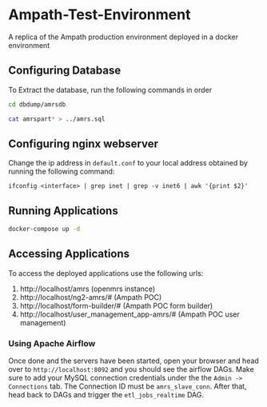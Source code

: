 # Ampath-Test-Environment
A replica of the Ampath production environment deployed in a docker environment

## Configuring Database
To Extract the database, run the following commands in order

```sh
cd dbdump/amrsdb

cat amrspart* > ../amrs.sql
```

## Configuring nginx webserver
Change the ip address in `default.conf` to your local address obtained by running the following command:
 ```
 ifconfig <interface> | grep inet | grep -v inet6 | awk '{print $2}'
 ```
## Running Applications
```sh 
docker-compose up -d
```
## Accessing Applications
To access the deployed applications use the following urls:
1. http://localhost/amrs (openmrs instance)
2. http://localhost/ng2-amrs/# (Ampath POC)
3. http://localhost/form-builder/# (Ampath POC form builder)
4. http://localhost/user_management_app-amrs/# (Ampath POC user management)
### Using Apache Airflow

Once done and the servers have been started, open your browser and head over to `http://localhost:8092` and you should see the airflow DAGs. Make sure to add your MySQL connection credentials under the the `Admin -> Connections` tab. The Connection ID must be `amrs_slave_conn`. After that, head back to DAGs and trigger the `etl_jobs_realtime` DAG.
